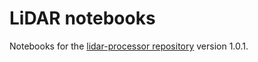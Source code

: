 # LiDAR notebooks

Notebooks for the [lidar-processor repository](https://github.com/gobgob/lidar-processor) version 1.0.1.
